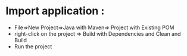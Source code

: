 # Import application :
* File=>New Project=>Java with Maven=> Project with Existing POM
* right-click on the project => Build with Dependencies and Clean and Build
* Run the project
